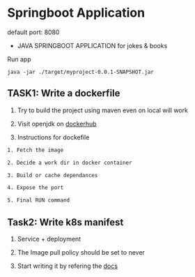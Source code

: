 # Springboot Application

default port: 8080

- JAVA SPRINGBOOT APPLICATION for jokes & books

Run app

```
java -jar ./target/myproject-0.0.1-SNAPSHOT.jar
```

## TASK1: Write a dockerfile

1. Try to build the project using maven even on local will work

2. Visit openjdk on [dockerhub](https://hub.docker.com/_/openjdk/)

3. Instructions for dockefile

```txt
1. Fetch the image

2. Decide a work dir in docker container

3. Build or cache dependances

4. Expose the port

5. Final RUN command
```

## Task2: Write k8s manifest

1. Service + deployment

2. The Image pull policy should be set to never

3. Start writing it by refering the [docs](https://kubernetes.io/docs/tasks/run-application)
